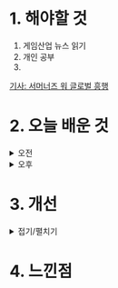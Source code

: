 
# 1. 해야할 것

1. 게임산업 뉴스 읽기 
2. 개인 공부  
3. 

[기사: 서머너즈 워 글로벌 흥행](https://www.gamemeca.com/view.php?gid=1749919)

# 2. 오늘 배운 것

<details>
<summary>오전</summary>

## 오늘의 뉴스
![image](https://github.com/JM94Ent/TIL-WIL/assets/143363550/70b2e891-115a-49b4-9111-456dad040aa6)
```

```
</details>


<details>
<summary>오후</summary>


</details>




# 3. 개선


<details>
<summary>접기/펼치기</summary>


</details>



# 4. 느낀점


